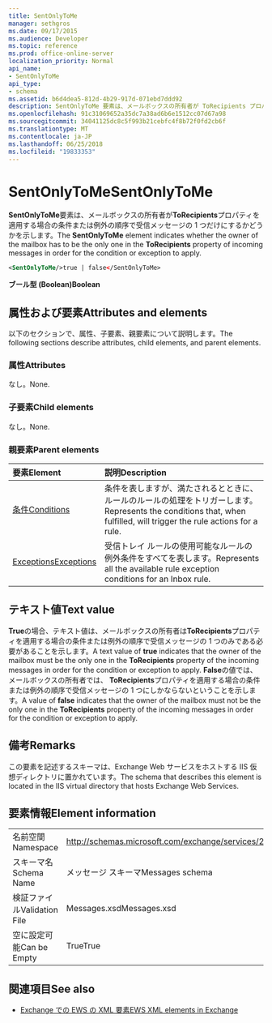```yaml
---
title: SentOnlyToMe
manager: sethgros
ms.date: 09/17/2015
ms.audience: Developer
ms.topic: reference
ms.prod: office-online-server
localization_priority: Normal
api_name:
- SentOnlyToMe
api_type:
- schema
ms.assetid: b6d4dea5-812d-4b29-917d-071ebd7ddd92
description: SentOnlyToMe 要素は、メールボックスの所有者が ToRecipients プロパティを適用する場合の条件または例外の順序で受信メッセージの 1 つだけにするかどうかを示します。
ms.openlocfilehash: 91c31069652a35dc7a38ad6b6e1512cc07d67a98
ms.sourcegitcommit: 34041125dc8c5f993b21cebfc4f8b72f0fd2cb6f
ms.translationtype: MT
ms.contentlocale: ja-JP
ms.lasthandoff: 06/25/2018
ms.locfileid: "19833353"
---
```

# <a name="sentonlytome"></a><span data-ttu-id="6f7f9-103">SentOnlyToMe</span><span class="sxs-lookup"><span data-stu-id="6f7f9-103">SentOnlyToMe</span></span>

<span data-ttu-id="6f7f9-104">**SentOnlyToMe**要素は、メールボックスの所有者が**ToRecipients**プロパティを適用する場合の条件または例外の順序で受信メッセージの 1 つだけにするかどうかを示します。</span><span class="sxs-lookup"><span data-stu-id="6f7f9-104">The **SentOnlyToMe** element indicates whether the owner of the mailbox has to be the only one in the **ToRecipients** property of incoming messages in order for the condition or exception to apply.</span></span> 
  
```XML
<SentOnlyToMe/>true | false</SentOnlyToMe>
```

 <span data-ttu-id="6f7f9-105">**ブール型 (Boolean)**</span><span class="sxs-lookup"><span data-stu-id="6f7f9-105">**Boolean**</span></span>
## <a name="attributes-and-elements"></a><span data-ttu-id="6f7f9-106">属性および要素</span><span class="sxs-lookup"><span data-stu-id="6f7f9-106">Attributes and elements</span></span>

<span data-ttu-id="6f7f9-107">以下のセクションで、属性、子要素、親要素について説明します。</span><span class="sxs-lookup"><span data-stu-id="6f7f9-107">The following sections describe attributes, child elements, and parent elements.</span></span>
  
### <a name="attributes"></a><span data-ttu-id="6f7f9-108">属性</span><span class="sxs-lookup"><span data-stu-id="6f7f9-108">Attributes</span></span>

<span data-ttu-id="6f7f9-109">なし。</span><span class="sxs-lookup"><span data-stu-id="6f7f9-109">None.</span></span>
  
### <a name="child-elements"></a><span data-ttu-id="6f7f9-110">子要素</span><span class="sxs-lookup"><span data-stu-id="6f7f9-110">Child elements</span></span>

<span data-ttu-id="6f7f9-111">なし。</span><span class="sxs-lookup"><span data-stu-id="6f7f9-111">None.</span></span>
  
### <a name="parent-elements"></a><span data-ttu-id="6f7f9-112">親要素</span><span class="sxs-lookup"><span data-stu-id="6f7f9-112">Parent elements</span></span>

|<span data-ttu-id="6f7f9-113">**要素**</span><span class="sxs-lookup"><span data-stu-id="6f7f9-113">**Element**</span></span>|<span data-ttu-id="6f7f9-114">**説明**</span><span class="sxs-lookup"><span data-stu-id="6f7f9-114">**Description**</span></span>|
|:-----|:-----|
|[<span data-ttu-id="6f7f9-115">条件</span><span class="sxs-lookup"><span data-stu-id="6f7f9-115">Conditions</span></span>](conditions.md) <br/> |<span data-ttu-id="6f7f9-116">条件を表しますが、満たされるとときに、ルールのルールの処理をトリガーします。</span><span class="sxs-lookup"><span data-stu-id="6f7f9-116">Represents the conditions that, when fulfilled, will trigger the rule actions for a rule.</span></span>  <br/> |
|[<span data-ttu-id="6f7f9-117">Exceptions</span><span class="sxs-lookup"><span data-stu-id="6f7f9-117">Exceptions</span></span>](exceptions.md) <br/> |<span data-ttu-id="6f7f9-118">受信トレイ ルールの使用可能なルールの例外条件をすべてを表します。</span><span class="sxs-lookup"><span data-stu-id="6f7f9-118">Represents all the available rule exception conditions for an Inbox rule.</span></span>  <br/> |
   
## <a name="text-value"></a><span data-ttu-id="6f7f9-119">テキスト値</span><span class="sxs-lookup"><span data-stu-id="6f7f9-119">Text value</span></span>

<span data-ttu-id="6f7f9-120">**True**の場合、テキスト値は、メールボックスの所有者は**ToRecipients**プロパティを適用する場合の条件または例外の順序で受信メッセージの 1 つのみである必要があることを示します。</span><span class="sxs-lookup"><span data-stu-id="6f7f9-120">A text value of **true** indicates that the owner of the mailbox must be the only one in the **ToRecipients** property of the incoming messages in order for the condition or exception to apply.</span></span> <span data-ttu-id="6f7f9-121">**False**の値では、メールボックスの所有者では、 **ToRecipients**プロパティを適用する場合の条件または例外の順序で受信メッセージの 1 つにしかならないということを示します。</span><span class="sxs-lookup"><span data-stu-id="6f7f9-121">A value of **false** indicates that the owner of the mailbox must not be the only one in the **ToRecipients** property of the incoming messages in order for the condition or exception to apply.</span></span> 
  
## <a name="remarks"></a><span data-ttu-id="6f7f9-122">備考</span><span class="sxs-lookup"><span data-stu-id="6f7f9-122">Remarks</span></span>

<span data-ttu-id="6f7f9-123">この要素を記述するスキーマは、Exchange Web サービスをホストする IIS 仮想ディレクトリに置かれています。</span><span class="sxs-lookup"><span data-stu-id="6f7f9-123">The schema that describes this element is located in the IIS virtual directory that hosts Exchange Web Services.</span></span>
  
## <a name="element-information"></a><span data-ttu-id="6f7f9-124">要素情報</span><span class="sxs-lookup"><span data-stu-id="6f7f9-124">Element information</span></span>

|||
|:-----|:-----|
|<span data-ttu-id="6f7f9-125">名前空間</span><span class="sxs-lookup"><span data-stu-id="6f7f9-125">Namespace</span></span>  <br/> |http://schemas.microsoft.com/exchange/services/2006/messages  <br/> |
|<span data-ttu-id="6f7f9-126">スキーマ名</span><span class="sxs-lookup"><span data-stu-id="6f7f9-126">Schema Name</span></span>  <br/> |<span data-ttu-id="6f7f9-127">メッセージ スキーマ</span><span class="sxs-lookup"><span data-stu-id="6f7f9-127">Messages schema</span></span>  <br/> |
|<span data-ttu-id="6f7f9-128">検証ファイル</span><span class="sxs-lookup"><span data-stu-id="6f7f9-128">Validation File</span></span>  <br/> |<span data-ttu-id="6f7f9-129">Messages.xsd</span><span class="sxs-lookup"><span data-stu-id="6f7f9-129">Messages.xsd</span></span>  <br/> |
|<span data-ttu-id="6f7f9-130">空に設定可能</span><span class="sxs-lookup"><span data-stu-id="6f7f9-130">Can be Empty</span></span>  <br/> |<span data-ttu-id="6f7f9-131">True</span><span class="sxs-lookup"><span data-stu-id="6f7f9-131">True</span></span>  <br/> |
   
## <a name="see-also"></a><span data-ttu-id="6f7f9-132">関連項目</span><span class="sxs-lookup"><span data-stu-id="6f7f9-132">See also</span></span>



- [<span data-ttu-id="6f7f9-133">Exchange での EWS の XML 要素</span><span class="sxs-lookup"><span data-stu-id="6f7f9-133">EWS XML elements in Exchange</span></span>](ews-xml-elements-in-exchange.md)

